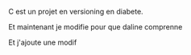 
C est un projet en versioning en diabete. 

Et maintenant je modifie pour que daline comprenne

Et j'ajoute une modif